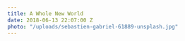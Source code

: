 ```yaml
---
title: A Whole New World
date: 2018-06-13 22:07:00 Z
photo: "/uploads/sebastien-gabriel-61889-unsplash.jpg"
---
```


